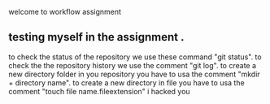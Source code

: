 welcome to workflow assignment
## testing myself in the  assignment .
to check the status of the repository we use these command "git status".
to check the the repository history we use the comment "git log".
to create a new directory folder in you repository you have to usa the comment "mkdir + directory name".
to create a new directory in file you have to usa the comment "touch file name.fileextension"
i hacked you